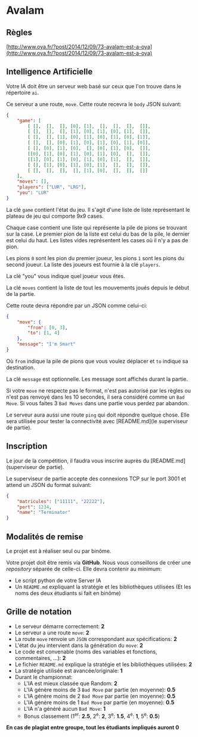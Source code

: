 # Avalam

## Règles

[http://www.oya.fr/?post/2014/12/09/73-avalam-est-a-oya](http://www.oya.fr/?post/2014/12/09/73-avalam-est-a-oya)

## Intelligence Artificielle

Votre IA doit être un serveur web basé sur ceux que l'on trouve dans le répertoire `ai`.

Ce serveur a une route, `move`. Cette route recevra le `body` JSON suivant:

```json
{
	"game": [
		[ [],  [],  [], [0], [1],  [],  [],  [],  []],
		[ [],  [],  [], [1], [0], [1], [0], [1],  []],
		[ [],  [], [1], [0], [1], [0], [1], [0], [1]],
		[ [],  [], [0], [1], [0], [1], [0], [1], [0]],
		[ [], [0], [1], [0],  [], [0], [1], [0],  []],
		[[0], [1], [0], [1], [0], [1], [0],  [],  []],
		[[1], [0], [1], [0], [1], [0], [1],  [],  []],
		[ [], [1], [0], [1], [0], [1],  [],  [],  []],
		[ [],  [],  [],  [], [1], [0],  [],  [],  []]
	],
	"moves": [],
	"players": ["LUR", "LRG"],
	"you": "LUR"
}
```

La clé `game` contient l'état du jeu. Il s'agit d'une liste de liste représentant le plateau de jeu qui comporte 9x9 cases.

Chaque case contient une liste qui représente la pile de pions se trouvant sur la case. Le premier pion de la liste est celui du bas de la pile, le dernier est celui du haut. Les listes vides représentent les cases où il n'y a pas de pion.

Les pions `0` sont les pion du premier joueur, les pions `1` sont les pions du second joueur. La liste des joueurs est fournie à la clé `players`.

La clé "you" vous indique quel joueur vous êtes.

La clé `moves` contient la liste de tout les mouvements joués depuis le début de la partie.

Cette route devra répondre par un JSON comme celui-ci:

```json
{
	"move": {
		"from": [0, 3],
		"to": [1, 4]
	},
	"message": "I'm Smart"
}
```

Où `from` indique la pile de pions que vous voulez déplacer et `to` indique sa destination.

La clé `message` est optionnelle. Les message sont affichés durant la partie.

Si votre `move` ne respecte pas le format, n'est pas autorisé par les règles ou n'est pas renvoyé dans les 10 secondes, il sera considéré comme un `Bad Move`. Si vous faites 3 `Bad Moves` dans une partie vous perdez par abandon.

Le serveur aura aussi une route `ping` qui doit répondre quelque chose. Elle sera utilisée pour tester la connectivité avec [README.md](le superviseur de partie).

## Inscription

Le jour de la compétition, il faudra vous inscrire auprès du [README.md](superviseur de partie).

Le superviseur de partie accepte des connexions TCP sur le port 3001 et attend un JSON du format suivant:

```json
{
	"matricules": ["11111", "22222"],
	"port": 1234,
	"name": "Terminator"
}
```

## Modalités de remise

Le projet est à réaliser seul ou par binôme.

Votre projet doit être remis via **GitHub**. Nous vous conseillons de créer une *repository* séparée de celle-ci. Elle devra contenir au minimum:
- Le script python de votre Server IA
- Un `README.md` expliquant la stratégie et les bibliothèques utilisées (Et les noms des deux étudiants si fait en binôme)

## Grille de notation

- Le serveur démarre correctement: **2**
- Le serveur a une route `move`: **2**
- La route `move` renvoie un `JSON` correspondant aux spécifications: **2**
- L'état du jeu intervient dans la génération du `move`: **2**
- Le code est convenable (noms des variables et fonctions, commentaires, ...): **2**
- Le fichier `README.md` explique la stratégie et les bibliothèques utilisées: **2**
- La stratégie utilisée est avancée/originale: **1**
- Durant le championnat:
	- L'IA est mieux classée que Random: **2**
	- L'IA génère moins de 3 `Bad Move` par partie (en moyenne): **0.5**
	- L'IA génère moins de 2 `Bad Move` par partie (en moyenne): **0.5**
	- L'IA génère moins de 1 `Bad Move` par partie (en moyenne): **0.5**
	- L'IA n'a généré aucun `Bad Move`: **1**
	- Bonus classement (1<sup>er</sup>: **2.5**, 2<sup>e</sup>: **2**, 3<sup>e</sup>: **1.5**, 4<sup>e</sup>: **1**, 5<sup>e</sup>: **0.5**)

**En cas de plagiat entre groupe, tout les étudiants impliqués auront 0**